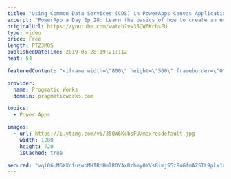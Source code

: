 ```yaml
---
title: "Using Common Data Services (CDS) in PowerApps Canvas Applications Tutorial"
excerpt: "PowerApp a Day Ep 28: Learn the basics of how to create an entity in Common Data Services (CDS) and then how to consume the entity in a PowerApps canvas application.  Building a model-driven application: https://youtu.be/3yN0-qBL8nA  PowerApps Training: http://www.pragmaticworks.com We're Passionate"
originalUrl: https://youtube.com/watch?v=35QW6KcbsFU
type: video
price: Free
length: PT23M8S
publishedDateTime: 2019-05-28T19:21:11Z
heat: 54

featuredContent: "<iframe width=\"800\" height=\"500\" frameborder=\"0\" src=\"https://www.youtube.com/embed/35QW6KcbsFU\" allow=\"accelerometer; autoplay; encrypted-media; gyroscope; picture-in-picture\" allowfullscreen></iframe>"

provider:
  name: Progmatic Works
  domain: pragmaticworks.com

topics:
  - Power Apps

images:
  - url: https://i.ytimg.com/vi/35QW6KcbsFU/maxresdefault.jpg
    width: 1280
    height: 720
    isCached: true

secured: "vql06uM6XXcfuswbMHIRnHmlROYAxRrhmyOYVs8imjS5z8uGfmAZSTL9plx1uM6PFUxUmeL7mIxqvDtH3H9IH+gtLIV8dJp779dGh+63zWXN5fSmiLYcrgSh9pKc1M2Wcwr3TgYMFYlBs4RDCgya4/QI/+5+GsiiN5mSI2rQ8gcuH0lKvKBI6r3OzeCHz2uTdtj2RdTVYEhsVxLvam/ttgq0fQ6taxYlzBGBfo0ds+4vN+w8t8y/yrHPZl3w1o0PRhKSstbduqA42vLGWeW7krSScJkp5ZOO/Ol8b8j5WJgMMKAXjY4GMau/YXw8eis5BA39JUyFmzfxOFh7/vDf/QXf9jQyHb6WUBBl1eVdFqZYC5kMcH7gK+scYS+Mxg7J9JZzKIQFH4h2HFwZ+Ue/MfLGb8KN9OI777Vmgt0ZiDo=;7GppSLP+sVomKy14LQBhng=="
---
```



